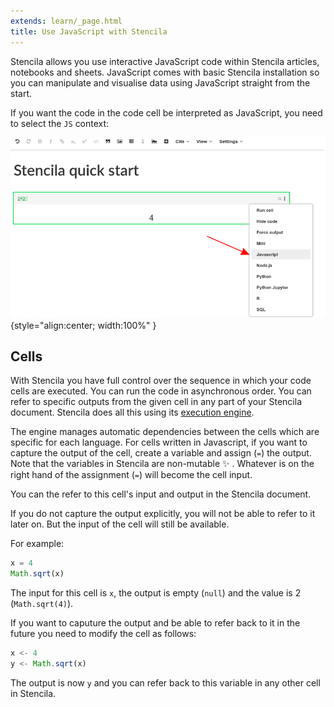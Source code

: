 ```yaml
---
extends: learn/_page.html
title: Use JavaScript with Stencila
---
```


Stencila allows you use interactive JavaScript code  within Stencila articles, notebooks and sheets. JavaScript comes with basic Stencila installation so you can
manipulate and visualise data using JavaScript straight from the start.

If you want the code in the code cell be interpreted as JavaScript, you need to select the `JS` context:

![JavaScript in Stencila Cell](../img/js-context.png){style="align:center; width:100%" }


## Cells

With Stencila you have full control over the sequence in which your code cells are executed. You can run the code in asynchronous order.
You can refer to specific outputs from the given cell in any part of your Stencila document.
Stencila does all this using its [execution engine](computation/engine.md).

The engine manages automatic dependencies between the cells which are specific for each language. For cells written in Javascript, if you want to capture the output of the cell,
create a variable and assign (`=`) the output.
Note that the variables in Stencila are non-mutable :sparkles: . Whatever is on the right hand of the assignment (`=`)
will become the cell input.

You can the refer to this cell's input and output in the Stencila document.

If you do not capture the output explicitly, you will not be able to refer to it later on. But the input of the cell
will still be available.

For example:

```js
x = 4
Math.sqrt(x)
```

The input for this cell is `x`, the output is empty (`null`) and the value is 2 (`Math.sqrt(4)`).

If you want to caputure the output and be able to refer back to it in the future you need to
modify the cell as follows:

```js
x <- 4
y <- Math.sqrt(x)
```

The output is now `y` and you can refer back to this variable in any other cell in Stencila.

